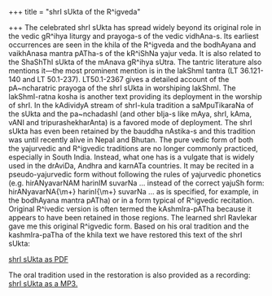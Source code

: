 +++
title = "shrI sUkta of the R^igveda"

+++
The celebrated shrI sUkta has spread widely beyond its original role in
the vedic gR^ihya liturgy and prayoga-s of the vedic vidhAna-s. Its
earliest occurrences are seen in the khila of the R^igveda and the
bodhAyana and vaikhAnasa mantra pATha-s of the kR^iShNa yajur veda. It
is also related to the ShaShThI sUkta of the mAnava gR^ihya sUtra. The
tantric literature also mentions it—the most prominent mention is in the
lakShmI tantra (LT 36.121-140 and LT 50.1-237). LT50.1-2367 gives a
detailed account of the pA\~ncharatric prayoga of the shrI sUkta in
worshiping lakShmI. The lakShmI-ratna kosha is another text providing
its deployment in the worship of shrI. In the kAdividyA stream of
shrI-kula tradition a saMpuTikaraNa of the sUkta and the pa\~nchadashI
(and other bIja-s like mAya, shrI, kAma, vANI and tripurashekharAnta) is
a favored mode of deployment. The shrI sUkta has even been retained by
the bauddha nAstika-s and this tradition was until recently alive in
Nepal and Bhutan. The pure vedic form of both the yajurvedic and
R^igvedic traditions are no longer commonly practiced, especially in
South India. Instead, what one has is a vulgate that is widely used in
the drAviDa, Andhra and karnATa countries. It may be recited in a
pseudo-yajurvedic form without following the rules of yajurvedic
phonetics (e.g. hirANyavarNAM harinIM suvarNa … instead of the correct
yajuSh form: hirANyavarNA{\\m+} harinI{\\m+} suvarNa … as is specified,
for example, in the bodhAyana mantra pATha) or in a form typical of
R^igvedic recitation. Original R^ivedic version is often termed the
kAshmIra-pATha because it appears to have been retained in those
regions. The learned shrI Ravlekar gave me this original R^igvedic form.
Based on his oral tradition and the kashmIra-paTha of the khila text we
have restored this text of the shrI sUkta:

[shrI sUkta as
PDF](https://manasataramgini.files.wordpress.com/2008/04/shri_suktam_kp.pdf "shrI sUktraM")

The oral tradition used in the restoration is also provided as a
recording:  
[shrI sUkta as a
MP3.](https://app.box.com/s/v0t0cpotlh00mv5kek5ecrbdjb2hezj4)
